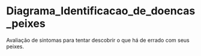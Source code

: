 # Diagrama_Identificacao_de_doencas_peixes
Avaliação de sintomas para tentar descobrir o que há de errado com seus peixes. 
